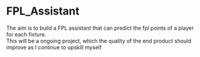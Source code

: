 # FPL_Assistant
The aim is to build a FPL assistant that can predict the fpl points of a player for each fixture.  
This will be a ongoing project, which the quality of the end product should improve as I continue to upskill myself
